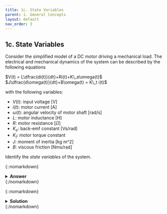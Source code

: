 ```yaml
---
title: 1c. State Variables
parent: 1. General Concepts
layout: default
nav_order: 3
---
```


## 1c. State Variables

Consider the simplified model of a DC motor driving a mechanical load. The electrical and mechanical dynamics of the system can be described by the following equations

$V(t) = L\dfrac{di(t)}{dt}+Ri(t)+K\_e\omega(t)$\
$J\dfrac{d\omega(t)}{dt}+B\omega(t) = K\_t i(t)$

with the following variables:

* $V(t)$: input voltage [V]
* $i(t)$: motor current [A]
* $\omega(t)$: angular velocity of motor shaft [rad/s]
* $L$: motor inductance [H]
* $R$: motor resistance [$\Omega$]
* $K_e$: back-emf constant [Vs/rad]
* $K_t$: motor torque constant
* $J$: moment of inertia [kg m^2]
* $B$: viscous friction [Nms/rad]

Identify the *state variables* of the system.

{::nomarkdown}<details><summary><strong>Answer</strong></summary>{:/nomarkdown}

$i(t)$ and $\omega(t)$

{::nomarkdown}</details>{:/nomarkdown}

{::nomarkdown}<details><summary><strong>Solution</strong></summary>{:/nomarkdown}

We need two state variables since we have two equations. Both $i(t)$ and $\omega(t)$ appear with first-order derivatives. Knowing $i(t)$ and $\omega(t)$ allows us to predict future system behavior for a given input.

{::nomarkdown}</details>{:/nomarkdown}
